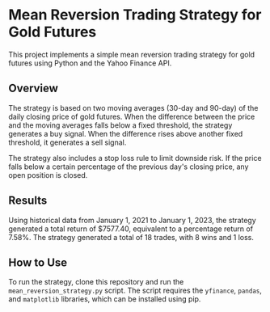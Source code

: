 # Mean Reversion Trading Strategy for Gold Futures

This project implements a simple mean reversion trading strategy for gold futures using Python and the Yahoo Finance API.

## Overview

The strategy is based on two moving averages (30-day and 90-day) of the daily closing price of gold futures. When the difference between the price and the moving averages falls below a fixed threshold, the strategy generates a buy signal. When the difference rises above another fixed threshold, it generates a sell signal.

The strategy also includes a stop loss rule to limit downside risk. If the price falls below a certain percentage of the previous day's closing price, any open position is closed.

## Results

Using historical data from January 1, 2021 to January 1, 2023, the strategy generated a total return of $7577.40, equivalent to a percentage return of 7.58%. The strategy generated a total of 18 trades, with 8 wins and 1 loss.

## How to Use

To run the strategy, clone this repository and run the `mean_reversion_strategy.py` script. The script requires the `yfinance`, `pandas`, and `matplotlib` libraries, which can be installed using pip.

